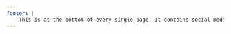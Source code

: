 ```yaml
---
footer: |
  - This is at the bottom of every single page. It contains social media links as well as legal requirements like copyright, terms and conditions, and privacy policy.
---
```

